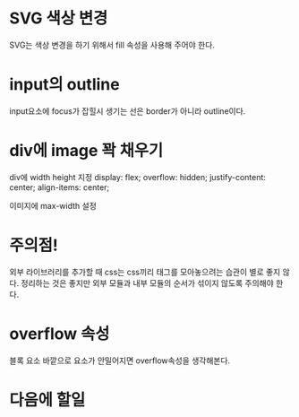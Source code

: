 # SVG 색상 변경

SVG는 색상 변경을 하기 위해서 fill 속성을 사용해 주어야 한다.

# input의 outline

input요소에 focus가 잡힐시 생기는 선은 border가 아니라 outline이다.

# div에 image 꽉 채우기

div에 width height 지정
display: flex;
overflow: hidden;
justify-content: center;
align-items: center;

이미지에 max-width 설정

# 주의점!

외부 라이브러리를 추가할 때 css는 css끼리 태그를 모아놓으려는 습관이 별로 좋지 않다. 정리하는 것은 좋지만 외부 모듈과 내부 모듈의 순서가 섞이지 않도록 주의해야 한다.

# overflow 속성

블록 요소 바깥으로 요소가 안밀어지면 overflow속성을 생각해본다.

# 다음에 할일
